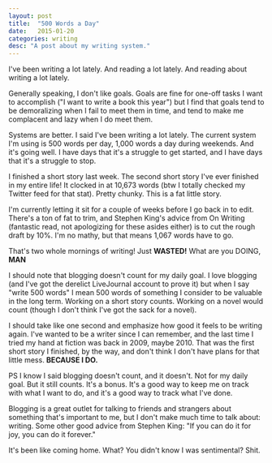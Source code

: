 ```yaml
---
layout: post
title:  "500 Words a Day"
date:   2015-01-20
categories: writing
desc: "A post about my writing system."
---
```


I've been writing a lot lately. And reading a lot lately. And reading about writing a lot lately.

Generally speaking, I don't like goals. Goals are fine for one-off tasks I want to accomplish ("I want to write a book this year") but I find that goals tend to be demoralizing when I fail to meet them in time, and tend to make me complacent and lazy when I do meet them.

Systems are better. I said I've been writing a lot lately. The current system I'm using is 500 words per day, 1,000 words a day during weekends. And it's going well. I have days that it's a struggle to get started, and I have days that it's a struggle to stop.

I finished a short story last week. The second short story I've ever finished in my entire life! It clocked in at 10,673 words (btw I totally checked my Twitter feed for that stat). Pretty chunky. This is a fat little story.

I'm currently letting it sit for a couple of weeks before I go back in to edit. There's a ton of fat to trim, and Stephen King's advice from On Writing (fantastic read, not apologizing for these asides either) is to cut the rough draft by 10%. I'm no mathy, but that means 1,067 words have to go.

That's two whole mornings of writing! Just **WASTED!** What are you DOING, **MAN**

I should note that blogging doesn't count for my daily goal. I love blogging (and I've got the derelict LiveJournal account to prove it) but when I say "write 500 words" I mean 500 words of something I consider to be valuable in the long term. Working on a short story counts. Working on a novel would count (though I don't think I've got the sack for a novel).

I should take like one second and emphasize how good it feels to be writing again. I've wanted to be a writer since I can remember, and the last time I tried my hand at fiction was back in 2009, maybe 2010. That was the first short story I finished, by the way, and don't think I don't have plans for that little mess. **BECAUSE I DO.**

PS I know I said blogging doesn't count, and it doesn't. Not for my daily goal. But it still counts. It's a bonus. It's a good way to keep me on track with what I want to do, and it's a good way to track what I've done.

Blogging is a great outlet for talking to friends and strangers about something that's important to me, but I don't make much time to talk about: writing. Some other good advice from Stephen King: "If you can do it for joy, you can do it forever."

It's been like coming home. What? You didn't know I was sentimental? Shit.
